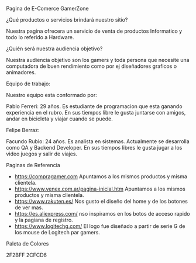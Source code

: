 Pagina de E-Comerce GamerZone

¿Qué productos o servicios brindará nuestro sitio?

Nuestra pagina ofrecera un servicio de venta de productos Informatico y todo lo referido a Hardware.

¿Quién será nuestra audiencia objetivo?

Nuestra audiencia objetivo son los gamers y toda persona que necesite una computadora de buen rendimiento como por ej diseñadores graficos o animadores.

Equipo de trabajo: 

Nuestro equipo esta conformado por:

Pablo Ferreri: 29 años. Es estudiante de programacion que esta ganando experiencia en el rubro. En sus tiempos libre le gusta juntarse con amigos, andar en bicicleta y viajar cuando se puede.

Felipe Berraz: 

Facundo Rubio: 24 años. Es analista en sistemas. Actualmente se desarrolla como QA y Backend Developer. En sus tiempos libres le gusta jugar a los video juegos y salir de viajes.

Paginas de Referencia 
- https://compragamer.com Apuntamos a los mismos productos y misma clientela.
- https://www.venex.com.ar/pagina-inicial.htm Apuntamos a los mismos productos y misma clientela.
- https://www.rakuten.es/ Nos gusto el diseño del home y de los botones de ver mas.
- https://es.aliexpress.com/ nso inspiramos en los botos de acceso rapido y la pagiana de registro.
- https://www.logitechg.com/ El logo fue diseñado a partir de serie G de los mouse de Logitech par gamers.

Paleta de Colores 

2F2BFF
2CFCD6
